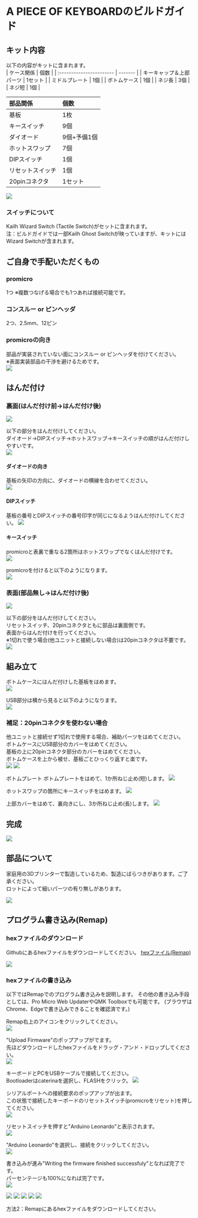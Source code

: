 # A PIECE OF KEYBOARDのビルドガイド

## キット内容
以下の内容がキットに含まれます。  
| ケース関係               | 個数    |
| :----------------------- | ------- |
| キーキャップ＆上部パーツ | 1セット |
| ミドルプレート           | 1個     |
| ボトムケース             | 1個     |
| ネジ長                   | 3個     |
| ネジ短                   | 1個     |

| 部品関係         | 個数        |
| :--------------- | :---------- |
| 基板             | 1枚         |
| キースイッチ     | 9個         |
| ダイオード       | 9個+予備1個 |
| ホットスワップ   | 7個         |
| DIPスイッチ      | 1個         |
| リセットスイッチ | 1個         |
| 20pinコネクタ    | 1セット     |

![ ](https://github.com/ataruno/A_PIECE_OF_KEYBOARD/blob/main/build_guide/build_guide_image_hard/01_%E3%82%AD%E3%83%83%E3%83%88%E5%86%85%E5%AE%B9_%E3%82%AD%E3%83%A3%E3%83%97%E3%82%B7%E3%83%A7%E3%83%B3%E3%81%82%E3%82%8A.jpg)

### スイッチについて  
Kailh Wizard Switch (Tactile Switch)がセットに含まれます。  
注：ビルドガイドでは一部Kailh Ghost Switchが映っていますが、キットにはWizard Switchが含まれます。  

## ご自身で手配いただくもの
### promicro
1つ ※複数つなげる場合でも1つあれば接続可能です。  

### コンスルー or ピンヘッダ
2つ、2.5mm、12ピン  

### promicroの向き
部品が実装されていない面にコンスルー or ピンヘッダを付けてください。  
※表面実装部品の干渉を避けるためです。  
![ ](https://github.com/ataruno/A_PIECE_OF_KEYBOARD/blob/main/build_guide/build_guide_image_hard/02_promicro.jpg)

## はんだ付け
### 裏面(はんだ付け前→はんだ付け後)

![ ](https://github.com/ataruno/A_PIECE_OF_KEYBOARD/blob/main/build_guide/build_guide_image_hard/11_%E5%9F%BA%E6%9D%BF_%E8%A3%8F.jpg)

以下の部分をはんだ付けしてください。  
ダイオード→DIPスイッチ→ホットスワップ→キースイッチの順がはんだ付けしやすいです。  
![ ](https://github.com/ataruno/A_PIECE_OF_KEYBOARD/blob/main/build_guide/build_guide_image_hard/12_%E3%81%AF%E3%82%93%E3%81%A0%E4%BB%98%E3%81%91%E7%AE%87%E6%89%80_%E8%A3%8F.jpg)

#### ダイオードの向き
基板の矢印の方向に、ダイオードの横線を合わせてください。  
![ ](https://github.com/ataruno/A_PIECE_OF_KEYBOARD/blob/main/build_guide/build_guide_image_hard/13_%E3%83%80%E3%82%A4%E3%82%AA%E3%83%BC%E3%83%89%E6%96%B9%E5%90%91_%E3%82%AD%E3%83%A3%E3%83%97%E3%82%B7%E3%83%A7%E3%83%B3.jpg)

#### DIPスイッチ
基板の番号とDIPスイッチの番号印字が同じになるようはんだ付けしてください。
![ ](https://github.com/ataruno/A_PIECE_OF_KEYBOARD/blob/main/build_guide/build_guide_image_hard/16_DIP%E3%82%B9%E3%82%A4%E3%83%83%E3%83%81.jpg)

#### キースイッチ
promicroと表裏で重なる2箇所はホットスワップでなくはんだ付けです。  
![ ](https://github.com/ataruno/A_PIECE_OF_KEYBOARD/blob/main/build_guide/build_guide_image_hard/18_%E3%81%AF%E3%82%93%E3%81%A0%E4%BB%98%E3%81%91%E5%BE%8C2.jpg)

promicroを付けると以下のようになります。  
![ ](https://github.com/ataruno/A_PIECE_OF_KEYBOARD/blob/main/build_guide/build_guide_image_hard/17_%E3%81%AF%E3%82%93%E3%81%A0%E4%BB%98%E3%81%91%E5%BE%8C1.jpg)

### 表面(部品無し→はんだ付け後)

![ ](https://github.com/ataruno/A_PIECE_OF_KEYBOARD/blob/main/build_guide/build_guide_image_hard/14_%E5%9F%BA%E6%9D%BF_%E8%A1%A8.jpg)

以下の部分をはんだ付けしてください。  
リセットスイッチ、20pinコネクタともに部品は裏面側です。  
表面からはんだ付けを行ってください。  
※1切れで使う場合(他ユニットと接続しない場合)は20pinコネクタは不要です。
![ ](https://github.com/ataruno/A_PIECE_OF_KEYBOARD/blob/main/build_guide/build_guide_image_hard/15_%E3%81%AF%E3%82%93%E3%81%A0%E4%BB%98%E3%81%91%E7%AE%87%E6%89%80_%E8%A1%A8.jpg)

## 組み立て
ボトムケースにはんだ付けした基板をはめます。  
![ ](https://github.com/ataruno/A_PIECE_OF_KEYBOARD/blob/main/build_guide/build_guide_image_hard/21_%E3%83%9C%E3%83%88%E3%83%A0%E3%83%97%E3%83%AC%E3%83%BC%E3%83%88.jpg)

USB部分は横から見ると以下のようになります。  
![ ](https://github.com/ataruno/A_PIECE_OF_KEYBOARD/blob/main/build_guide/build_guide_image_hard/22_%E6%A8%AA%E3%81%8B%E3%82%89%E8%A6%8B%E3%81%9F%E5%9B%B3.jpg)

### 補足：20pinコネクタを使わない場合
他ユニットと接続せず1切れで使用する場合、補助パーツをはめてください。  
ボトムケースにUSB部分のカバーをはめてください。  
基板の上に20pinコネクタ部分のカバーをはめてください。  
ボトムケースを上から被せ、基板ごとひっくり返すと楽です。  
![ ](https://github.com/ataruno/A_PIECE_OF_KEYBOARD/blob/main/build_guide/build_guide_image_hard/23_%E8%A3%9C%E5%8A%A9.jpg)
![ ](https://github.com/ataruno/A_PIECE_OF_KEYBOARD/blob/main/build_guide/build_guide_image_hard/23_%E8%A3%9C%E5%8A%A92.jpg)

ボトムプレート
ボトムプレートをはめて、1か所ねじ止め(短)します。
![ ](https://github.com/ataruno/A_PIECE_OF_KEYBOARD/blob/main/build_guide/build_guide_image_hard/24_%E3%83%9F%E3%83%89%E3%83%AB%E3%83%97%E3%83%AC%E3%83%BC%E3%83%88.jpg)

ホットスワップの箇所にキースイッチをはめます。
![ ](https://github.com/ataruno/A_PIECE_OF_KEYBOARD/blob/main/build_guide/build_guide_image_hard/25_%E3%82%AD%E3%83%BC%E3%82%B9%E3%82%A4%E3%83%83%E3%83%81%E8%A3%85%E7%9D%80.jpg)

上部カバーをはめて、裏向きにし、3か所ねじ止め(長)します。
![ ](https://github.com/ataruno/A_PIECE_OF_KEYBOARD/blob/main/build_guide/build_guide_image_hard/26_%E3%82%AB%E3%83%90%E3%83%BC%E3%81%AD%E3%81%98%E6%AD%A2%E3%82%81.jpg)

## 完成
![ ](https://github.com/ataruno/A_PIECE_OF_KEYBOARD/blob/main/build_guide/build_guide_image_hard/31_%E5%AE%8C%E6%88%90.jpg)

## 部品について
家庭用の3Dプリンターで製造しているため、製造にばらつきがあります。ご了承ください。  
ロットによって細いパーツの有り無しがあります。  

![ ](https://github.com/ataruno/A_PIECE_OF_KEYBOARD/blob/main/build_guide/build_guide_image_hard/41_%E3%82%AD%E3%83%BC%E3%82%AD%E3%83%A3%E3%83%83%E3%83%97%E8%83%8C%E9%9D%A2.jpg)

## プログラム書き込み(Remap)
### hexファイルのダウンロード
Githubにあるhexファイルをダウンロードしてください。
[hexファイル(Remap)](https://remap-keys.app/catalog/Ke6NdtYuFV1NoUlCXKXA/firmware)

![ ](https://github.com/ataruno/A_PIECE_OF_KEYBOARD/blob/main/build_guide/build_guide_image_remap/51_remap%E3%81%B8%E3%82%A2%E3%82%AF%E3%82%BB%E3%82%B9.jpg)

### hexファイルの書き込み
以下ではRemapでのプログラム書き込みを説明します。
その他の書き込み手段としては、Pro Micro Web UpdaterやQMK Toolboxでも可能です。
(ブラウザはChrome、Edgeで書き込みできることを確認済です。)

Remap右上のアイコンをクリックしてください。  
![ ](https://github.com/ataruno/A_PIECE_OF_KEYBOARD/blob/main/build_guide/build_guide_image_remap/52_hex%E3%83%95%E3%82%A1%E3%82%A4%E3%83%AB%E3%81%AE%E3%83%80%E3%82%A6%E3%83%B3%E3%83%AD%E3%83%BC%E3%83%89.jpg)

"Upload Firmware"のポップアップがでます。  
先ほどダウンロードしたhexファイルをドラッグ・アンド・ドロップしてください。  
![ ](https://github.com/ataruno/A_PIECE_OF_KEYBOARD/blob/main/build_guide/build_guide_image_remap/53_hex%E3%83%95%E3%82%A1%E3%82%A4%E3%83%AB%E3%81%AE%E6%9B%B8%E3%81%8D%E8%BE%BC%E3%81%BF2.jpg)

キーボードとPCをUSBケーブルで接続してください。  
Bootloaderはcaterinaを選択し、FLASHをクリック。
![ ](https://github.com/ataruno/A_PIECE_OF_KEYBOARD/blob/main/build_guide/build_guide_image_remap/53_hex%E3%83%95%E3%82%A1%E3%82%A4%E3%83%AB%E3%81%AE%E6%9B%B8%E3%81%8D%E8%BE%BC%E3%81%BF3.jpg)

シリアルポートへの接続要求のポップアップが出ます。  
この状態で接続したキーボードのリセットスイッチ(promicroをリセット)を押してください。  
![ ](https://github.com/ataruno/A_PIECE_OF_KEYBOARD/blob/main/build_guide/build_guide_image_remap/53_hex%E3%83%95%E3%82%A1%E3%82%A4%E3%83%AB%E3%81%AE%E6%9B%B8%E3%81%8D%E8%BE%BC%E3%81%BF4.jpg)

リセットスイッチを押すと"Arduino Leonardo"と表示されます。  
![ ](https://github.com/ataruno/A_PIECE_OF_KEYBOARD/blob/main/build_guide/build_guide_image_remap/53_hex%E3%83%95%E3%82%A1%E3%82%A4%E3%83%AB%E3%81%AE%E6%9B%B8%E3%81%8D%E8%BE%BC%E3%81%BF5.jpg)

"Arduino Leonardo"を選択し、接続をクリックしてください。  
![ ](https://github.com/ataruno/A_PIECE_OF_KEYBOARD/blob/main/build_guide/build_guide_image_remap/53_hex%E3%83%95%E3%82%A1%E3%82%A4%E3%83%AB%E3%81%AE%E6%9B%B8%E3%81%8D%E8%BE%BC%E3%81%BF6.jpg)

書き込みが進み"Writing the firmware finished successfuly"となれば完了です。  
パーセンテージも100%になれば完了です。  
![ ](https://github.com/ataruno/A_PIECE_OF_KEYBOARD/blob/main/build_guide/build_guide_image_remap/53_hex%E3%83%95%E3%82%A1%E3%82%A4%E3%83%AB%E3%81%AE%E6%9B%B8%E3%81%8D%E8%BE%BC%E3%81%BF7.jpg)

![ ]()
![ ]()
![ ]()
![ ]()
![ ]()


方法2：Remapにあるhexファイルをダウンロードしてください。






















